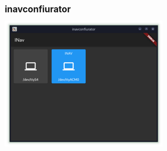 # inavconfiurator

![alt](https://github.com/elgansayer/inav-cross-configurator/blob/main/media/front.png)
